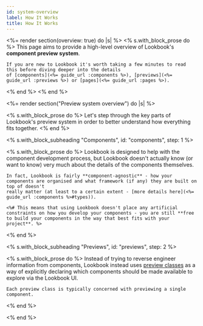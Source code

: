 ```yaml
---
id: system-overview
label: How It Works
title: How It Works
---
```


<%= render section(overview: true) do |s| %>
  <% s.with_block_prose do %>
    This page aims to provide a high-level overview of Lookbook's **component preview system**.

    If you are new to Lookbook it's worth taking a few minutes to read this before diving deeper into the details
    of [components](<%= guide_url :components %>), [previews](<%= guide_url :previews %>) or [pages](<%= guide_url :pages %>).
  <% end %>
<% end %>


<%= render section("Preview system overview") do |s| %>

  <% s.with_block_prose do %>
    Let's step through the key parts of Lookbook's preview system in order to better understand how everything fits together.
  <% end %>

  <% s.with_block_subheading "Components", id: "components", step: 1 %>
  
  <% s.with_block_prose do %>
    Lookbook is designed to help with the component development process, but Lookbook doesn't actually know (or want to know) very much about the details of the components themselves.

    In fact, Lookbook is fairly **component-agnostic** - how your components are organised and what framework (if any) they are built on top of doesn't 
    really matter (at least to a certain extent - [more details here](<%= guide_url :components %>#types)).

    <%# This means that using Lookbook doesn't place any artificial constraints on how you develop your components - you are still **free to build your components in the way that best fits with your project**. %>
  <% end %>

  <% s.with_block_subheading "Previews", id: "previews", step: 2 %>
  
  <% s.with_block_prose do %>
    Instead of trying to reverse engineer information from components, Lookbook instead uses [preview classes](<%= guide_url :previews %>) as a way of explicitly 
    declaring which components should be made available to explore via the Lookbook UI.

    Each preview class is typically concerned with previewing a single component.
  <% end %>
  
<% end %>